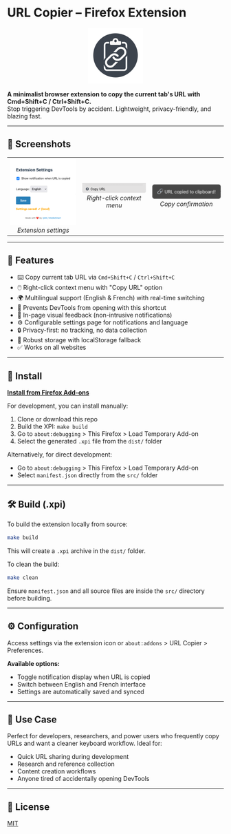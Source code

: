 # URL Copier – Firefox Extension

<p align="center">
    <img src="src/icons/icon.png" alt="Extension Icon" width="128" height="128">
</p>

**A minimalist browser extension to copy the current tab's URL with Cmd+Shift+C / Ctrl+Shift+C.**  
Stop triggering DevTools by accident. Lightweight, privacy-friendly, and blazing fast.

---

## 📸 Screenshots

<div align="center">
    <table>
        <tr>
            <td align="center">
                <img src="screenshots/settings-page.png" alt="Extension settings" width="200">
                <br><em>Extension settings</em>
            </td>
            <td align="center">
                <img src="screenshots/context-menu.png" alt="Right-click context menu" width="200">
                <br><em>Right-click context menu</em>
            </td>
            <td align="center">
                <img src="screenshots/notification.png" alt="Copy confirmation" width="200">
                <br><em>Copy confirmation</em>
            </td>
        </tr>
    </table>
</div>

---

## 🔧 Features

- ⌨️ Copy current tab URL via `Cmd+Shift+C` / `Ctrl+Shift+C`
- 🖱️ Right-click context menu with "Copy URL" option
- 🌍 Multilingual support (English & French) with real-time switching
- 🛑 Prevents DevTools from opening with this shortcut
- 🔔 In-page visual feedback (non-intrusive notifications)
- ⚙️ Configurable settings page for notifications and language
- 🔒 Privacy-first: no tracking, no data collection
- 💾 Robust storage with localStorage fallback
- ✅ Works on all websites

---

## 🚀 Install

**[Install from Firefox Add-ons](https://addons.mozilla.org/fr/firefox/addon/url-copier/)**

For development, you can install manually:
1. Clone or download this repo
2. Build the XPI: `make build`
3. Go to `about:debugging` > This Firefox > Load Temporary Add-on
4. Select the generated `.xpi` file from the `dist/` folder

Alternatively, for direct development:
- Go to `about:debugging` > This Firefox > Load Temporary Add-on
- Select `manifest.json` directly from the `src/` folder

---

## 🛠️ Build (.xpi)

To build the extension locally from source:

```bash
make build
```

This will create a `.xpi` archive in the `dist/` folder.

To clean the build:

```bash
make clean
```

Ensure `manifest.json` and all source files are inside the `src/` directory before building.

---

## ⚙️ Configuration

Access settings via the extension icon or `about:addons` > URL Copier > Preferences.

**Available options:**
- Toggle notification display when URL is copied
- Switch between English and French interface
- Settings are automatically saved and synced

---

## 🧪 Use Case

Perfect for developers, researchers, and power users who frequently copy URLs and want a cleaner keyboard workflow. Ideal for:

- Quick URL sharing during development
- Research and reference collection
- Content creation workflows
- Anyone tired of accidentally opening DevTools

---

## 📜 License

[MIT](LICENSE)